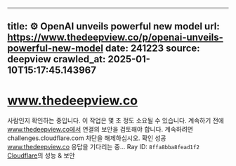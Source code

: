 
---
title: ⚙️ OpenAI unveils powerful new model
url: https://www.thedeepview.co/p/openai-unveils-powerful-new-model
date: 241223
source: deepview
crawled_at: 2025-01-10T15:17:45.143967
---

# www.thedeepview.co
사람인지 확인하는 중입니다. 이 작업은 몇 초 정도 소요될 수 있습니다.
계속하기 전에 www.thedeepview.co에서 연결의 보안을 검토해야 합니다.
계속하려면 challenges.cloudflare.com 차단을 해제하십시오.
확인 성공
www.thedeepview.co 응답을 기다리는 중...
Ray ID: `8ffa8bba8fead1f2`
[Cloudflare](https://www.thedeepview.co/p/<https:/www.cloudflare.com?utm_source=challenge&utm_campaign=m>)의 성능 & 보안


